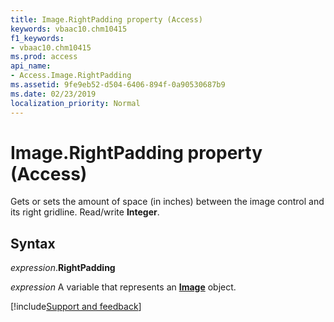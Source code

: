 ```yaml
---
title: Image.RightPadding property (Access)
keywords: vbaac10.chm10415
f1_keywords:
- vbaac10.chm10415
ms.prod: access
api_name:
- Access.Image.RightPadding
ms.assetid: 9fe9eb52-d504-6406-894f-0a90530687b9
ms.date: 02/23/2019
localization_priority: Normal
---
```



# Image.RightPadding property (Access)

Gets or sets the amount of space (in inches) between the image control and its right gridline. Read/write **Integer**.


## Syntax

_expression_.**RightPadding**

_expression_ A variable that represents an **[Image](Access.Image.md)** object.




[!include[Support and feedback](~/includes/feedback-boilerplate.md)]
